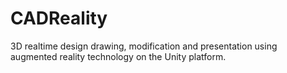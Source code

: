 # CADReality
3D realtime design drawing, modification and presentation using augmented reality technology on the Unity platform.
